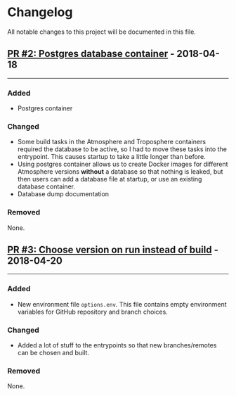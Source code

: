 # Changelog
All notable changes to this project will be documented in this file.

## [PR #2: Postgres database container](https://github.com/cyverse/atmosphere-docker/pull/2) - 2018-04-18
---
### Added
- Postgres container

### Changed
- Some build tasks in the Atmosphere and Troposphere containers required the database to be active, so I had to move these tasks into the entrypoint. This causes startup to take a little longer than before.
- Using postgres container allows us to create Docker images for different Atmosphere versions **without** a database so that nothing is leaked, but then users can add a database file at startup, or use an existing database container.
- Database dump documentation

### Removed
None.


## [PR #3: Choose version on run instead of build](https://github.com/cyverse/atmosphere-docker/pull/3) - 2018-04-20
---
### Added
- New environment file `options.env`. This file contains empty environment variables for GitHub repository and branch choices.

### Changed
- Added a lot of stuff to the entrypoints so that new branches/remotes can be chosen and built.

### Removed
None.
